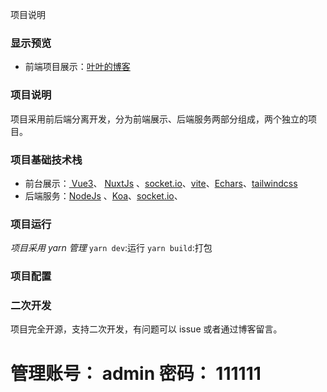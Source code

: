 项目说明

### 显示预览

- 前端项目展示：[叶叶的博客](http://cc-code.cn)

### 项目说明

项目采用前后端分离开发，分为前端展示、后端服务两部分组成，两个独立的项目。

### 项目基础技术栈

- 前台展示：[ Vue3](https://cn.vuejs.org/)、 [NuxtJs](https://nuxt.com/) 、[socket.io](https://socket.io/)、[vite](https://vitejs.cn/)、[Echars](https://echarts.baidu.com/)、[tailwindcss](https://www.tailwindcss.cn/)
- 后端服务：[NodeJs](https://nodejs.org/zh-cn/) 、[Koa](https://koa.bootcss.com/)、[socket.io](https://socket.io/)、

### 项目运行

_项目采用 yarn 管理_
`yarn dev`:运行
`yarn build`:打包

### 项目配置

### 二次开发

项目完全开源，支持二次开发，有问题可以 issue 或者通过博客留言。

# 管理账号： admin 密码： 111111
